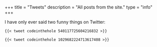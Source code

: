 +++
title = "Tweets"
description = "All posts from the site."
type = "info"
+++

I have only ever said two funny things on Twitter:

`{{< tweet codeinthehole 540117725604216832 >}}`

`{{< tweet codeinthehole 1029682224713617408 >}}`
